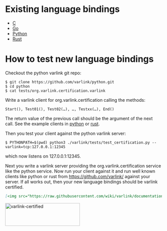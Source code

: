 # Existing language bindings
* [C](https://github.com/varlink/libvarlink)
* [Go](https://github.com/varlink/go)
* [Python](https://github.com/varlink/python)
* [Rust](https://github.com/varlink/rust)

# How to test new language bindings

Checkout the python varlink git repo:
```
$ git clone https://github.com/varlink/python.git
$ cd python
$ cat tests/org.varlink.certification.varlink
```
Write a varlink client for org.varlink.certification calling the methods:

```Start(), Test01(), Test02(…), …, Testxx(…), End()```

The return value of the previous call should be the argument of the next call.
See the example clients in [python](https://github.com/varlink/python/blob/master/varlink/tests/test_certification.py) or [rust](https://github.com/varlink/rust/blob/master/varlink-certification/src/main.rs#L73-L119).

Then you test your client against the python varlink server:

```
$ PYTHONPATH=$(pwd) python3 ./varlink/tests/test_certification.py --varlink=tcp:127.0.0.1:12345
```

which now listens on 127.0.0.1:12345.

Next you write a varlink server providing the org.varlink.certification service like the python service.
Now run your client against it and run well known clients like python or rust
from https://github.com/varlink/ against your server. If all works out, then
your new language bindings should be varlink certified.

```markdown
[<img src="https://raw.githubusercontent.com/wiki/varlink/documentation/images/varlink-certified.png" alt="varlink-certified" width="240" height="73">](https://github.com/varlink/documentation/wiki/Language-Bindings)
```

[<img src="https://raw.githubusercontent.com/wiki/varlink/documentation/images/varlink-certified.png" alt="varlink-certified" width="240" height="73">](https://github.com/varlink/documentation/wiki/Language-Bindings)